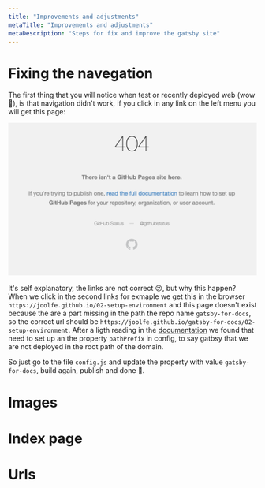 ```yaml
---
title: "Improvements and adjustments"
metaTitle: "Improvements and adjustments"
metaDescription: "Steps for fix and improve the gatsby site"
---
```


# Fixing the navegation

The first thing that you will notice when test or recently deployed web (wow 🎉), is that navigation didn't work, if you click in any link on the left menu you will get this page:

![page 404 in git](../doc-img/404-in-git.png)

It's self explanatory, the links are not correct 😕, but why this happen? When we click in the second links for exmaple we get this in the browser `https://joolfe.github.io/02-setup-environment` and this page doesn't exist because the are a part missing in the path the repo name `gatsby-for-docs`, so the correct url should be `https://joolfe.github.io/gatsby-for-docs/02-setup-environment`.
After a ligth reading in the [documentation](https://www.gatsbyjs.org/docs/how-gatsby-works-with-github-pages/#github-repository-page) we found that need to set up an the property `pathPrefix` in config, to say gatbsy that we are not deployed in the root path of the domain.

So just go to the file `config.js` and update the property with value `gatsby-for-docs`, build again, publish and done 💪.

# Images

# Index page

# Urls 



